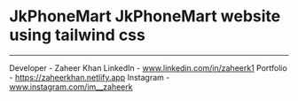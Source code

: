 # JkPhoneMart JkPhoneMart website using tailwind css 
------------------------------------------------- 
Developer - Zaheer Khan
LinkedIn - www.linkedin.com/in/zaheerk1 
Portfolio - https://zaheerkhan.netlify.app 
Instagram - www.instagram.com/im__zaheerk
